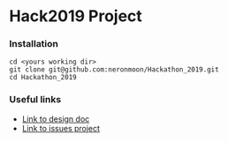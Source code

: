 # Hack2019 Project

### Installation
```
cd <yours working dir>
git clone git@github.com:neronmoon/Hackathon_2019.git
cd Hackathon_2019
```


### Useful links
- [Link to design doc](http://example.com)
- [Link to issues project](https://github.com/neronmoon/Hackathon_2019/projects/1)
